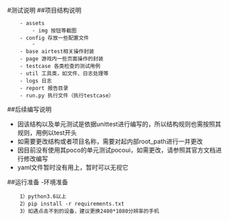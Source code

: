 #测试说明
##项目结构说明
```text
    - assets 
        - img 按钮等截图
    - config 存放一些配置文件
        - 
    - base airtest相关操作封装
    - page 游戏内一些页面操作的封装
    - testcase 各类检查的测试用例
    - util 工具类，如文件、日志处理等
    - logs 日志
    - report 报告目录
    - run.py 执行文件（执行testcase）

```

##后续编写说明
- 因该结构以及单元测试是依据unittest进行编写的，所以结构规则也需按照其规则，用例以test开头
- 如需要更改结构或者项目名称，需要对起内部root_path进行一并更改
- 因目前没有使用其poco的单元测试pocoui，如需更改，请参照其官方文档进行修改编写
- yaml文件暂时没有用上，暂时可以无视它

##运行准备
-环境准备
```text
    1）python3.6以上
    2）pip install -r requirements.txt
    3）如遇点击不到的设备，建议更换2400*1080分辨率的手机
